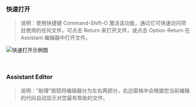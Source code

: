 ### 快速打开

> 说明：使用快捷键 Command-Shift-O 激活该功能，通过它可快速访问项目使用的任何文件，可点击 Return 来打开文件，或点击 Option-Return 在 Assistant 编辑器中打开文件。

![快速打开示例图](https://devimages.apple.com.edgekey.net/xcode/ide/images/open-quickly_2x.png)

<br>

### Assistant Editor

> 说明：“助理”按钮将编辑器分为左右两部分，右边窗格中会根据您当前编辑的代码自动显示对您最有帮助的文件。